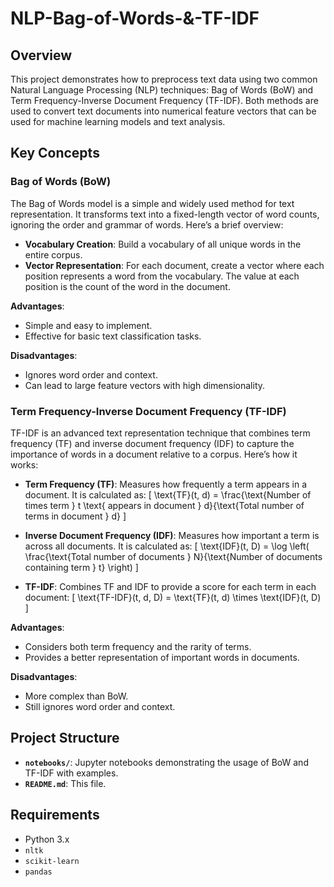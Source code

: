 # NLP-Bag-of-Words-&-TF-IDF


## Overview

This project demonstrates how to preprocess text data using two common Natural Language Processing (NLP) techniques: Bag of Words (BoW) and Term Frequency-Inverse Document Frequency (TF-IDF). Both methods are used to convert text documents into numerical feature vectors that can be used for machine learning models and text analysis.

## Key Concepts

### Bag of Words (BoW)

The Bag of Words model is a simple and widely used method for text representation. It transforms text into a fixed-length vector of word counts, ignoring the order and grammar of words. Here’s a brief overview:

- **Vocabulary Creation**: Build a vocabulary of all unique words in the entire corpus.
- **Vector Representation**: For each document, create a vector where each position represents a word from the vocabulary. The value at each position is the count of the word in the document.

**Advantages**:
- Simple and easy to implement.
- Effective for basic text classification tasks.

**Disadvantages**:
- Ignores word order and context.
- Can lead to large feature vectors with high dimensionality.

### Term Frequency-Inverse Document Frequency (TF-IDF)

TF-IDF is an advanced text representation technique that combines term frequency (TF) and inverse document frequency (IDF) to capture the importance of words in a document relative to a corpus. Here’s how it works:

- **Term Frequency (TF)**: Measures how frequently a term appears in a document. It is calculated as:
  \[
  \text{TF}(t, d) = \frac{\text{Number of times term } t \text{ appears in document } d}{\text{Total number of terms in document } d}
  \]

- **Inverse Document Frequency (IDF)**: Measures how important a term is across all documents. It is calculated as:
  \[
  \text{IDF}(t, D) = \log \left( \frac{\text{Total number of documents } N}{\text{Number of documents containing term } t} \right)
  \]

- **TF-IDF**: Combines TF and IDF to provide a score for each term in each document:
  \[
  \text{TF-IDF}(t, d, D) = \text{TF}(t, d) \times \text{IDF}(t, D)
  \]

**Advantages**:
- Considers both term frequency and the rarity of terms.
- Provides a better representation of important words in documents.

**Disadvantages**:
- More complex than BoW.
- Still ignores word order and context.

## Project Structure

- **`notebooks/`**: Jupyter notebooks demonstrating the usage of BoW and TF-IDF with examples.
- **`README.md`**: This file.

## Requirements

- Python 3.x
- `nltk`
- `scikit-learn`
- `pandas`
